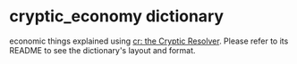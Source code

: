 # cryptic_economy dictionary

economic things explained using [cr: the Cryptic Resolver](https://github.com/cryptic-resolver/cr.rb). Please refer to its README to see the dictionary's layout and format.

<br>
